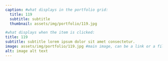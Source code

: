 ```yaml
---
caption: #what displays in the portfolio grid:
  title: 119
  subtitle: subtitle
  thumbnail: assets/img/portfolio/119.jpg

#what displays when the item is clicked:
title: 119
subtitle: subtitle lorem ipsum dolor sit amet consectetur.
image: assets/img/portfolio/119.jpg #main image, can be a link or a file in assets/img/portfolio
alt: image alt text
---
```

